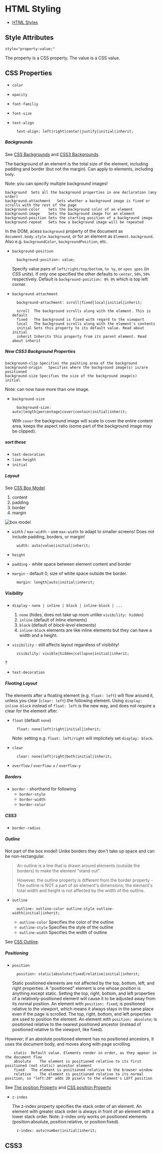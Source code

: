 # HTML Styling

* [HTML Styles](http://www.w3schools.com/html/html_styles.asp)

## Style Attributes

    style="property:value;"

The property is a CSS property. The value is a CSS value.

## CSS Properties

* `color`
* `opacity`
* `font-familiy`
* `font-size`
* `text-align`

        text-align: left|right|center|justify|initial|inherit;

##### Backgrounds

See [CSS Backgrounds](http://www.w3schools.com/css/css_background.asp) and [CSS3 Backgrounds](http://www.w3schools.com/css/css3_backgrounds.asp).

The background of an element is the total size of the element, including padding and border (but not the margin). Can apply to elements, including `body`.

Note: you can specify multiple background images!

    background	Sets all the background properties in one declaration (any order)
    background-attachment	Sets whether a background image is fixed or scrolls with the rest of the page
    background-color	Sets the background color of an element
    background-image	Sets the background image for an element
    background-position	Sets the starting position of a background image
    background-repeat	Sets how a background image will be repeated

In the DOM, acess `background` property of the document as `document.body.style.background`, or for an element as `Element.background`. Also e.g. `backgroundColor`, `backgroundPosition`, etc.

* `background-position`

        background-position: value;
        
    Specify value pairs of `left/right/top/bottom`, `%x %y`, or `xpos ypos` (in _CSS units_). If only one specified the other defaults to `center`, `50%`, `50%` respectively. Default is `background-position: 0% 0%` which is top left corner.

* `background-attachment`

        background-attachment: scroll|fixed|local|initial|inherit;
        
        scroll  The background scrolls along with the element. This is default
        fixed   The background is fixed with regard to the viewport
        local   The background scrolls along with the element's contents
        initial Sets this property to its default value. Read about initial
        inherit Inherits this property from its parent element. Read about inherit


    

##### New CSS3 Background Properties
    
    background-clip	Specifies the painting area of the background
    background-origin	Specifies where the background image(s) is/are positioned
    background-size	Specifies the size of the background image(s)
    initial

Note: can now have more than one image.

* `background-size`


        background-size: auto|length|percentage|cover|contain|initial|inherit;

    With `cover` the background image will scale to cover the entire content area, keeps the aspect ratio (some part of the background image may be clipped).
    
##### sort these
    
* `text-decoration`
* `line-height`
* `initial`

##### Layout

See [CSS Box Model](http://www.w3schools.com/css/css_boxmodel.asp).

1. content
2. padding
3. border
4. margin

![box model](http://www.w3schools.com/css/box-model.gif)

* `width` / `max-width` - use `max-width` to adapt to smaller screens! Does not include padding, borders, or margin!

        width: auto|value|initial|inherit;
    
* `height`

* `padding` - white space between element content and border
* `margin` - default 0, size of white space outside the border.

        margin: length|auto|initial|inherit;

##### Visibility

* `display` - `none | inline | block | inline-block | ...`

    1. `none` (hides, does not take up room unlike `visibility: hidden`)
    2. `inline` (default of _inline_ elements)
    3. `block` (default of _block-level_ elements)
    4. `inline-block` elements are like inline elements but they can have a width and a height.

* `visibility` - still affects layout regardless of visibility!


        visibility: visible|hidden|collapse|initial|inherit;

?
* `text-decoration`

##### Floating Layout

The elements after a floating element (e.g. `float: left`) will flow around it, unless you clear (`clear: left`) the following element. Using `display: inline-block` instead of `float: left` is the new way, and does not require a clear for the element after.

* `float` (default `none`)

        float: none|left|right|initial|inherit;
    
    Note: setting e.g. `float: left/right` will implicitely set `display: block`.
    
* `clear`

        clear: none|left|right|both|initial|inherit;

* `overflow` / `overflow-x` / `overflow-y`

##### Borders

* `border` - shorthand for following
    - `border-style`
    - `border-width`
    - `border-color`

##### CSS3

* `border-radius`

##### Outline

Not part of the box model! Unike borders they don't take up space and can be non-rectangular.

> An outline is a line that is drawn around elements (outside the borders) to make the element "stand out".
>
> However, the outline property is different from the border property - The outline is NOT a part of an element's dimensions; the element's total width and height is not affected by the width of the outline.
> 

* `outline`

        outline: outline-color outline-style outline-width|initial|inherit;

    - `outline-color`	Specifies the color of the outline
    - `outline-style`	Specifies the style of the outline
    - `outline-width`	Specifies the width of outline

See [CSS Outline](http://www.w3schools.com/css/css_outline.asp).

##### Positioning

* `position`

        position: static|absolute|fixed|relative|initial|inherit;
    
    Static positioned elements are not affected by the top, bottom, left, and right properties. A "positioned" element is one whose position is anything except static.
    Setting the top, right, bottom, and left properties of a relatively-positioned element will cause it to be adjusted away from its normal position.
    An element with `position: fixed`; is positioned relative to the viewport, which means it always stays in the same place even if the page is scrolled. The top, right, bottom, and left properties are used to position the element.
    An element with `position: absolute`; is positioned relative to the nearest positioned ancestor (instead of positioned relative to the viewport, like fixed).

However; if an absolute positioned element has no positioned ancestors, it uses the document body, and moves along with page scrolling.

        static	Default value. Elements render in order, as they appear in the document flow
        absolute	The element is positioned relative to its first positioned (not static) ancestor element
        fixed	The element is positioned relative to the browser window
        relative	The element is positioned relative to its normal position, so "left:20" adds 20 pixels to the element's LEFT position

    
See [The position Property](http://www.w3schools.com/css/css_positioning.asp) and [CSS position Property](http://www.w3schools.com/cssref/pr_class_position.asp)

* `z-index`

    The z-index property specifies the stack order of an element.
    An element with greater stack order is always in front of an element with a lower stack order.
    Note: z-index only works on positioned elements (position:absolute, position:relative, or position:fixed).

        z-index: auto|number|initial|inherit;

## CSS3

